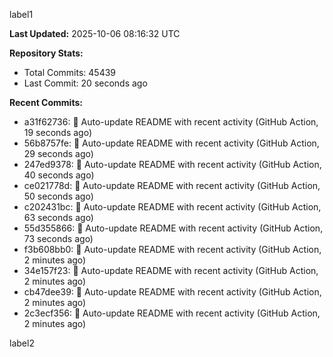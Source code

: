 
label1 
<!-- ACTIVITY_START -->
**Last Updated:** 2025-10-06 08:16:32 UTC

**Repository Stats:**
- Total Commits: 45439
- Last Commit: 20 seconds ago

**Recent Commits:**
- a31f62736: 🤖 Auto-update README with recent activity (GitHub Action, 19 seconds ago)
- 56b8757fe: 🤖 Auto-update README with recent activity (GitHub Action, 29 seconds ago)
- 247ed9378: 🤖 Auto-update README with recent activity (GitHub Action, 40 seconds ago)
- ce021778d: 🤖 Auto-update README with recent activity (GitHub Action, 50 seconds ago)
- c202431bc: 🤖 Auto-update README with recent activity (GitHub Action, 63 seconds ago)
- 55d355866: 🤖 Auto-update README with recent activity (GitHub Action, 73 seconds ago)
- f3b608bb0: 🤖 Auto-update README with recent activity (GitHub Action, 2 minutes ago)
- 34e157f23: 🤖 Auto-update README with recent activity (GitHub Action, 2 minutes ago)
- cb47dee39: 🤖 Auto-update README with recent activity (GitHub Action, 2 minutes ago)
- 2c3ecf356: 🤖 Auto-update README with recent activity (GitHub Action, 2 minutes ago)
<!-- ACTIVITY_END -->

label2
